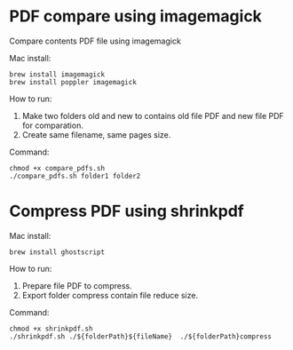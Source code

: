 # PDF compare using imagemagick

Compare contents PDF file using imagemagick

Mac install:

```
brew install imagemagick
brew install poppler imagemagick
```

How to run:
1. Make two folders old and new to contains old file PDF and new file PDF for comparation.
2. Create same filename, same pages size.

Command:

```
chmod +x compare_pdfs.sh
./compare_pdfs.sh folder1 folder2
```

# Compress PDF using shrinkpdf

Mac install:

```
brew install ghostscript
```
How to run:
1. Prepare file PDF to compress.
2. Export folder compress contain file reduce size.


Command:

```
chmod +x shrinkpdf.sh
./shrinkpdf.sh ./${folderPath}${fileName}  ./${folderPath}compress
```
